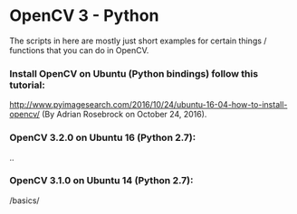 # OpenCV 3 - Python
The scripts in here are mostly just short examples for certain things / functions that you can do in OpenCV.

### Install OpenCV on Ubuntu (Python bindings) follow this tutorial:
http://www.pyimagesearch.com/2016/10/24/ubuntu-16-04-how-to-install-opencv/
(By Adrian Rosebrock on October 24, 2016).

### OpenCV 3.2.0 on Ubuntu 16 (Python 2.7):
..

### OpenCV 3.1.0 on Ubuntu 14 (Python 2.7):
/basics/
